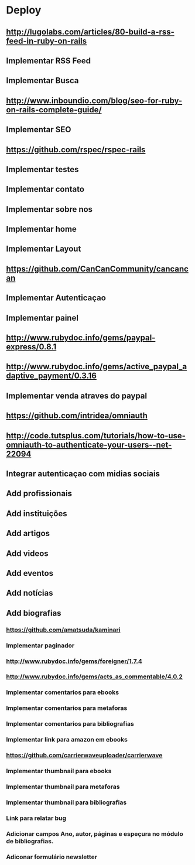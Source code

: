 # Deploy

## http://lugolabs.com/articles/80-build-a-rss-feed-in-ruby-on-rails
## Implementar RSS Feed 

## Implementar Busca

## http://www.inboundio.com/blog/seo-for-ruby-on-rails-complete-guide/
## Implementar SEO

## https://github.com/rspec/rspec-rails
## Implementar testes

## Implementar contato
## Implementar sobre nos
## Implementar home

## Implementar Layout

## https://github.com/CanCanCommunity/cancancan
## Implementar Autenticaçao
## Implementar painel

## http://www.rubydoc.info/gems/paypal-express/0.8.1
## http://www.rubydoc.info/gems/active_paypal_adaptive_payment/0.3.16
## Implementar venda atraves do paypal

## https://github.com/intridea/omniauth
## http://code.tutsplus.com/tutorials/how-to-use-omniauth-to-authenticate-your-users--net-22094
## Integrar autenticaçao com midias sociais

## Add profissionais
## Add instituições
## Add artigos
## Add videos
## Add eventos
## Add notícias
## Add biografias

### https://github.com/amatsuda/kaminari
### Implementar paginador

### http://www.rubydoc.info/gems/foreigner/1.7.4
### http://www.rubydoc.info/gems/acts_as_commentable/4.0.2
### Implementar comentarios para ebooks
### Implementar comentarios para metaforas
### Implementar comentarios para bibliografias

### Implementar link para amazon em ebooks

### https://github.com/carrierwaveuploader/carrierwave
### Implementar thumbnail para ebooks
### Implementar thumbnail para metaforas
### Implementar thumbnail para bibliografias

### Link para relatar bug

### Adicionar campos Ano, autor, páginas e espeçura no módulo de bibliografias.

### Adiconar formulário newsletter
